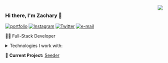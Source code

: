 <img align="right" src="https://github-readme-stats.vercel.app/api?username=codentacos&show_icons=true&theme=onedark">

### Hi there, I'm Zachary 👋

[![portfolio](https://img.shields.io/static/v1?label=portfolio&message=%20&color=e3be7a&logo=&style=flat-square&logoColor=white)](http://www.zachary-nelson.com)
[![Instagram](https://img.shields.io/static/v1?label=Instagram&message=%20&color=d86c72&logo=Instagram&style=flat-square&logoColor=white)](https://www.instagram.com/zach_codes/)
[![Twitter](https://img.shields.io/static/v1?label=Twitter&message=%20&color=1b81c1&logo=Twitter&style=flat-square&logoColor=white)](https://twitter.com/codeNtacos)
[![e-mail](https://img.shields.io/static/v1?label=e-mail&message=%20&color=68835c&logo=gmail&style=flat-square&logoColor=white)](mailto:nelsonz2013@hotmail.com)
  
👨‍💻 Full-Stack Developer 
  
<details>
  <summary>Technologies I work with:</summary>
Front-End: 	JavaScript (ES5 / ES6), React, jQuery, CSS, HTML, Bootstrap 
  <br />
Back-End:	Node.js, Express, MySQL, MongoDB, Mongoose, PostgreSQL  
  <br />
Testing:	Jest, Enzyme, Mocha, Chai, Artillery  
  <br />
Tools:		Docker, Amazon Web Services(AWS), NPM, Webpack, Babel, Trello, Git, Heroku, Netlify,
New Relic, CircleCI  
  <br />
Techniques:	Pair Programming, Test Driven Development(TDD), RESTful API’s, Agile Development  
</details>  
  
🚧 **Current Project:** [Seeder](https://github.com/codentacos/seeder)


<!--
**codentacos/codentacos** is a ✨ _special_ ✨ repository because its `README.md` (this file) appears on your GitHub profile.

Here are some ideas to get you started:

- 🔭 I’m currently working on ...
- 🌱 I’m currently learning ...
- 👯 I’m looking to collaborate on ...
- 🤔 I’m looking for help with ...
- 💬 Ask me about ...
- 📫 How to reach me: ...
- 😄 Pronouns: ...
- ⚡ Fun fact: ...
-->

